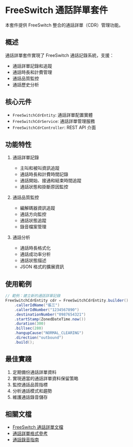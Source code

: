 # FreeSwitch 通話詳單套件

本套件提供 FreeSwitch 整合的通話詳單（CDR）管理功能。

## 概述

通話詳單套件實現了 FreeSwitch 通話記錄系統，支援：

- 通話詳單記錄和追蹤
- 通話時長和計費管理
- 通話品質監控
- 通話歷史分析

## 核心元件

- `FreeSwitchCdrEntity`: 通話詳單配置實體
- `FreeSwitchCdrService`: 通話詳單管理服務
- `FreeSwitchCdrController`: REST API 介面

## 功能特性

1. 通話詳單記錄
   - 主叫和被叫資訊追蹤
   - 通話時長和計費時間記錄
   - 通話開始、接通和結束時間追蹤
   - 通話狀態和掛斷原因監控

2. 通話品質監控
   - 編解碼器資訊追蹤
   - 通話方向監控
   - 通話狀態追蹤
   - 錄音檔案管理

3. 通話分析
   - 通話時長格式化
   - 通話成功率分析
   - 通話狀態描述
   - JSON 格式的擴展資訊

## 使用範例

```java
// 範例：建立新的通話詳單記錄
FreeSwitchCdrEntity cdr = FreeSwitchCdrEntity.builder()
    .callerIdName("張三")
    .callerIdNumber("1234567890")
    .destinationNumber("0987654321")
    .startStamp(ZonedDateTime.now())
    .duration(300)
    .billsec(280)
    .hangupCause("NORMAL_CLEARING")
    .direction("outbound")
    .build();
```

## 最佳實踐

1. 定期備份通話詳單資料
2. 實現適當的通話詳單資料保留策略
3. 監控通話品質指標
4. 分析通話模式和趨勢
5. 維護通話錄音儲存

## 相關文檔

- [FreeSwitch 通話詳單文檔](https://freeswitch.org/confluence/display/FREESWITCH/XML+CDR)
- [通話詳單格式參考](https://freeswitch.org/confluence/display/FREESWITCH/XML+CDR+Format)
- [通話錄音指南](https://freeswitch.org/confluence/display/FREESWITCH/Recording)
